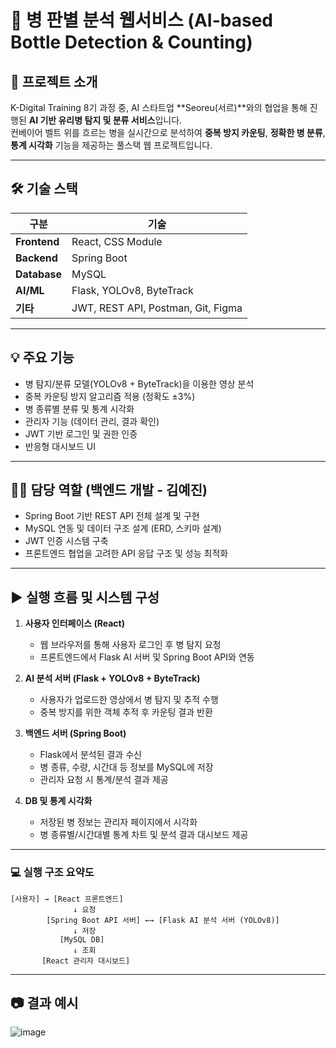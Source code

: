 # 🧪 병 판별 분석 웹서비스 (AI-based Bottle Detection & Counting)

## 📌 프로젝트 소개
K-Digital Training 8기 과정 중, AI 스타트업 **Seoreu(서르)**와의 협업을 통해 진행된 **AI 기반 유리병 탐지 및 분류 서비스**입니다.  
컨베이어 벨트 위를 흐르는 병을 실시간으로 분석하여 **중복 방지 카운팅**, **정확한 병 분류**, **통계 시각화** 기능을 제공하는 풀스택 웹 프로젝트입니다.

---

## 🛠 기술 스택

| 구분        | 기술 |
|-------------|------|
| **Frontend** | React, CSS Module |
| **Backend**  | Spring Boot |
| **Database** | MySQL |
| **AI/ML**    | Flask, YOLOv8, ByteTrack |
| **기타**     | JWT, REST API, Postman, Git, Figma |

---

## 💡 주요 기능

- 병 탐지/분류 모델(YOLOv8 + ByteTrack)을 이용한 영상 분석
- 중복 카운팅 방지 알고리즘 적용 (정확도 ±3%)
- 병 종류별 분류 및 통계 시각화
- 관리자 기능 (데이터 관리, 결과 확인)
- JWT 기반 로그인 및 권한 인증
- 반응형 대시보드 UI

---

## 👩‍💻 담당 역할 (백엔드 개발 - 김예진)

- Spring Boot 기반 REST API 전체 설계 및 구현
- MySQL 연동 및 데이터 구조 설계 (ERD, 스키마 설계)
- JWT 인증 시스템 구축
- 프론트엔드 협업을 고려한 API 응답 구조 및 성능 최적화

---

## ▶ 실행 흐름 및 시스템 구성

1. **사용자 인터페이스 (React)**
   - 웹 브라우저를 통해 사용자 로그인 후 병 탐지 요청
   - 프론트엔드에서 Flask AI 서버 및 Spring Boot API와 연동

2. **AI 분석 서버 (Flask + YOLOv8 + ByteTrack)**
   - 사용자가 업로드한 영상에서 병 탐지 및 추적 수행
   - 중복 방지를 위한 객체 추적 후 카운팅 결과 반환

3. **백엔드 서버 (Spring Boot)**
   - Flask에서 분석된 결과 수신
   - 병 종류, 수량, 시간대 등 정보를 MySQL에 저장
   - 관리자 요청 시 통계/분석 결과 제공

4. **DB 및 통계 시각화**
   - 저장된 병 정보는 관리자 페이지에서 시각화
   - 병 종류별/시간대별 통계 차트 및 분석 결과 대시보드 제공

---

### 💻 실행 구조 요약도

```plaintext
[사용자] → [React 프론트엔드]
              ↓ 요청
        [Spring Boot API 서버] ←→ [Flask AI 분석 서버 (YOLOv8)]
              ↓ 저장
           [MySQL DB]
              ↓ 조회
       [React 관리자 대시보드]
```
---

## 📷 결과 예시
![image](https://github.com/user-attachments/assets/1ed3774f-87b9-40c0-b9c8-55a497e0c4db)

